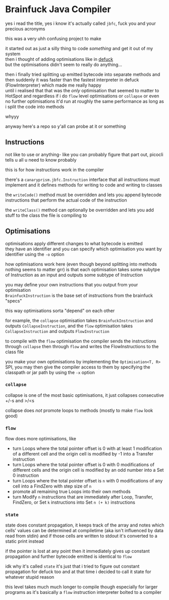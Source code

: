 # Brainfuck Java Compiler 

yes i read the title, yes i know it's actually called `jbfc`, fuck you and your precious acronyms

this was a very uhh confusing project to make

it started out as just a silly thing to code *something* and get it out of my system  
then i thought of adding optimisations like in [defuck](https://github.com/Canary-Prism/defuck)  
but the optimisations didn't seem to really do anything...

then i finally tried splitting up emitted bytecode into separate methods and then suddenly it was faster than the fastest
interpreter in defuck (FlowInterpreter) which made me really happy  
until i realised that that was the *only* optimisation that seemed to matter to HotSpot 
and regardless if i do `flow` level optimisations or `collapse` or even no further optimisations 
it'd run at roughly the same performance as long as i split the code into methods

whyyy

anyway here's a repo so y'all can probe at it or something

## Instructions

not like to use or anything- like you can probably figure that part out, picocli tells u all u need to know probably

this is for how instructions work in the compiler

there's a `canaryprism.jbfc.Instruction` interface that all instructions must implement 
and it defines methods for writing to code and writing to classes

the `writeCode()` method must be overridden and lets you append bytecode instructions that perform the actual code of the instruction

the `writeClass()` method can optionally be overridden and lets you add stuff to the class the file is compiling to

## Optimisations

optimisations apply different changes to what bytecode is emitted  
they have an identifier and you can specify which optimisation you want by identifier using the `-o` option

how optimisations work here (even though beyond splitting into methods nothing seems to matter grr)
is that each optimisation takes some subytpe of Instruction as an input and outputs some subtype of Instruction

you may define your own instructions that you output from your optimisation  
`BrainfuckInstruction` is the base set of instructions from the brainfuck "specs"

this way optimisations sorta "depend" on each other

for example, the `collapse` optimisation takes `BrainfuckInstruction` and outputs `CollapseInstruction`, 
and the `flow` optimisation takes `CollapseInstruction` and outputs `FlowInstruction`

to compile with the `flow` optimisation the compiler sends the instructions through `collapse` then through `flow` 
and writes the FlowInstructions to the class file

you make your own optimisations by implementing the `Optimisation<T, R>` SPI, you may then give the compiler access to them
by specifying the classpath or jar path by using the `-x` option

### `collapse`

collapse is one of the most basic optimisations, it just collapses consecutive +/-s and >/<s 

collapse does *not* promote loops to methods (mostly to make `flow` look good)

### `flow`

flow does more optimisations, like

- turn Loops where the total pointer offset is 0 with at least 1 modification of a different cell and the origin cell is modified by -1 into a Transfer instruction
- turn Loops where the total pointer offset is 0 with 0 modifications of different cells and the origin cell is modified by an odd number into a Set 0 instruction
- turn Loops where the total pointer offset is `n` with 0 modifications of any cell into a FindZero with step size of `n`
- promote all remaining true Loops into their own methods
- turn Modify `n` instructions that are immediately after Loop, Transfer, FindZero, or Set `k` instructions into Set `n (+ k)` instructions


### `state`

state does constant propagation, it keeps track of the array and notes which cells' values can be determined 
at compiletime (aka isn't influenced by data read from stdin) and if those cells are written to stdout 
it's converted to a static print instead

if the pointer is lost at any point then it immediately gives up constant propagation and further bytecode emitted
is identical to `flow`

idk why it's called `state` it's just that i tried to figure out constant propagation for defuck too and at that time
i decided to call it state for whatever stupid reason

this level takes much much longer to compile though especially for larger programs as it's basically a `flow` instruction interpreter bolted to a compiler
